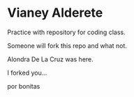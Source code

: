 # Vianey Alderete

Practice with repository for coding class.

Someone will fork this repo and what not. 

Alondra De La Cruz was here. 

I forked you...

por bonitas

